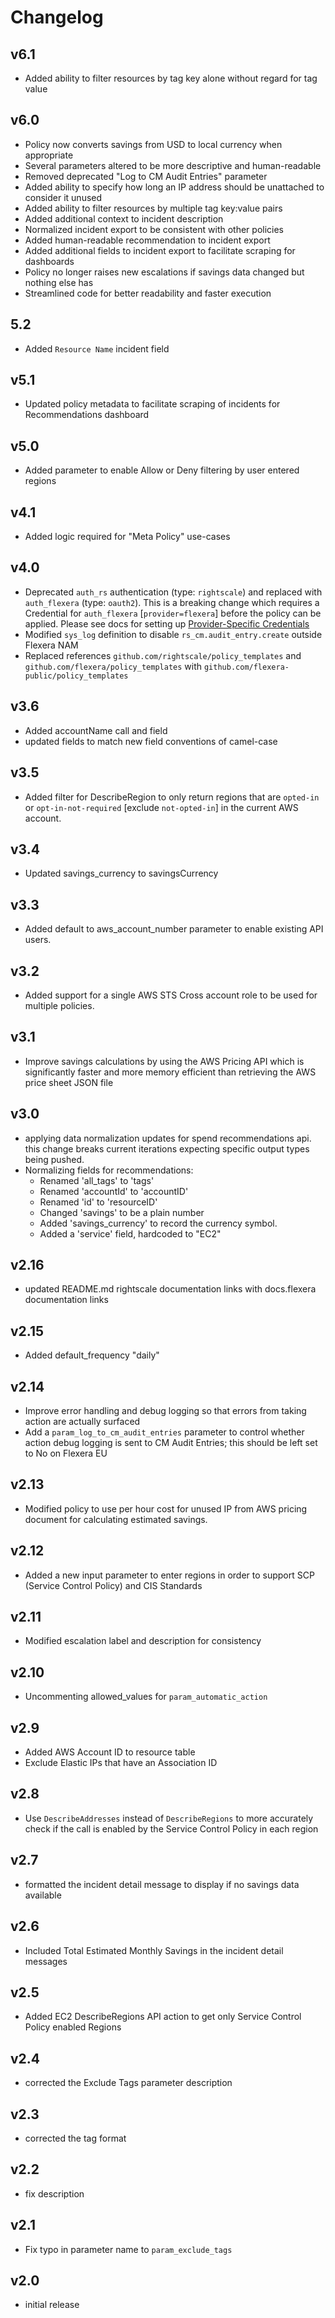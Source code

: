 # Changelog

## v6.1

- Added ability to filter resources by tag key alone without regard for tag value

## v6.0

- Policy now converts savings from USD to local currency when appropriate
- Several parameters altered to be more descriptive and human-readable
- Removed deprecated "Log to CM Audit Entries" parameter
- Added ability to specify how long an IP address should be unattached to consider it unused
- Added ability to filter resources by multiple tag key:value pairs
- Added additional context to incident description
- Normalized incident export to be consistent with other policies
- Added human-readable recommendation to incident export
- Added additional fields to incident export to facilitate scraping for dashboards
- Policy no longer raises new escalations if savings data changed but nothing else has
- Streamlined code for better readability and faster execution

## 5.2

- Added `Resource Name` incident field

## v5.1

- Updated policy metadata to facilitate scraping of incidents for Recommendations dashboard

## v5.0

- Added parameter to enable Allow or Deny filtering by user entered regions

## v4.1

- Added logic required for "Meta Policy" use-cases

## v4.0

- Deprecated `auth_rs` authentication (type: `rightscale`) and replaced with `auth_flexera` (type: `oauth2`). This is a breaking change which requires a Credential for `auth_flexera` [`provider=flexera`] before the policy can be applied. Please see docs for setting up [Provider-Specific Credentials](https://docs.flexera.com/flexera/EN/Automation/ProviderCredentials.htm)
- Modified `sys_log` definition to disable `rs_cm.audit_entry.create` outside Flexera NAM
- Replaced references `github.com/rightscale/policy_templates` and `github.com/flexera/policy_templates` with `github.com/flexera-public/policy_templates`

## v3.6

- Added accountName call and field
- updated fields to match new field conventions of camel-case

## v3.5

- Added filter for DescribeRegion to only return regions that are `opted-in` or `opt-in-not-required` [exclude `not-opted-in`] in the current AWS account.

## v3.4

- Updated savings_currency to savingsCurrency

## v3.3

- Added default to aws_account_number parameter to enable existing API users.

## v3.2

- Added support for a single AWS STS Cross account role to be used for multiple policies.

## v3.1

- Improve savings calculations by using the AWS Pricing API which is significantly faster and more memory efficient than retrieving the AWS price sheet JSON file

## v3.0

- applying data normalization updates for spend recommendations api. this change breaks current iterations expecting specific output types being pushed.
- Normalizing fields for recommendations:
  - Renamed 'all_tags' to 'tags'
  - Renamed 'accountId' to 'accountID'
  - Renamed 'id' to 'resourceID'
  - Changed 'savings' to be a plain number
  - Added 'savings_currency' to record the currency symbol.
  - Added a 'service' field, hardcoded to "EC2"

## v2.16

- updated README.md rightscale documentation links with docs.flexera documentation links

## v2.15

- Added default_frequency "daily"

## v2.14

- Improve error handling and debug logging so that errors from taking action are actually surfaced
- Add a `param_log_to_cm_audit_entries` parameter to control whether action debug logging is sent to CM Audit
  Entries; this should be left set to No on Flexera EU

## v2.13

- Modified policy to use per hour cost for unused IP from AWS pricing document for calculating estimated savings.

## v2.12

- Added a new input parameter to enter regions in order to support SCP (Service Control Policy) and CIS Standards

## v2.11

- Modified escalation label and description for consistency

## v2.10

- Uncommenting allowed_values for `param_automatic_action`

## v2.9

- Added AWS Account ID to resource table
- Exclude Elastic IPs that have an Association ID

## v2.8

- Use `DescribeAddresses` instead of `DescribeRegions` to more accurately check if the call is enabled by the
  Service Control Policy in each region

## v2.7

- formatted the incident detail message to display if no savings data available

## v2.6

- Included Total Estimated Monthly Savings in the incident detail messages

## v2.5

- Added EC2 DescribeRegions API action to get only Service Control Policy enabled Regions

## v2.4

- corrected the Exclude Tags parameter description

## v2.3

- corrected the tag format

## v2.2

- fix description

## v2.1

- Fix typo in parameter name to `param_exclude_tags`

## v2.0

- initial release
